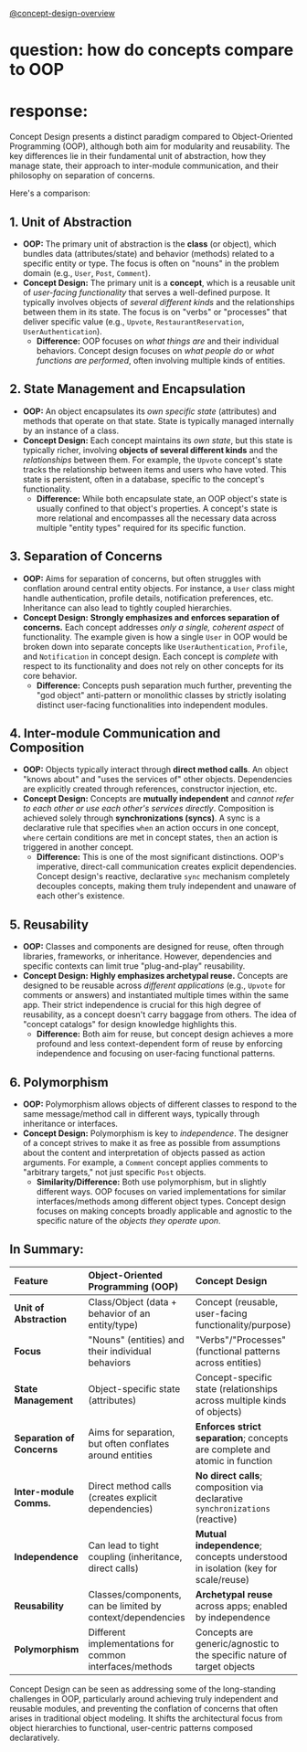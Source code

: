 [@concept-design-overview](../background/concept-design-overview.md)

# question: how do concepts compare to OOP
# response:

Concept Design presents a distinct paradigm compared to Object-Oriented Programming (OOP), although both aim for modularity and reusability. The key differences lie in their fundamental unit of abstraction, how they manage state, their approach to inter-module communication, and their philosophy on separation of concerns.

Here's a comparison:

## 1. Unit of Abstraction

*   **OOP:** The primary unit of abstraction is the **class** (or object), which bundles data (attributes/state) and behavior (methods) related to a specific entity or type. The focus is often on "nouns" in the problem domain (e.g., `User`, `Post`, `Comment`).
*   **Concept Design:** The primary unit is a **concept**, which is a reusable unit of *user-facing functionality* that serves a well-defined purpose. It typically involves objects of *several different kinds* and the relationships between them in its state. The focus is on "verbs" or "processes" that deliver specific value (e.g., `Upvote`, `RestaurantReservation`, `UserAuthentication`).
    *   **Difference:** OOP focuses on *what things are* and their individual behaviors. Concept design focuses on *what people do* or *what functions are performed*, often involving multiple kinds of entities.

## 2. State Management and Encapsulation

*   **OOP:** An object encapsulates its *own specific state* (attributes) and methods that operate on that state. State is typically managed internally by an instance of a class.
*   **Concept Design:** Each concept maintains its *own state*, but this state is typically richer, involving **objects of several different kinds** and the *relationships* between them. For example, the `Upvote` concept's state tracks the relationship between items and users who have voted. This state is persistent, often in a database, specific to the concept's functionality.
    *   **Difference:** While both encapsulate state, an OOP object's state is usually confined to that object's properties. A concept's state is more relational and encompasses all the necessary data across multiple "entity types" required for its specific function.

## 3. Separation of Concerns

*   **OOP:** Aims for separation of concerns, but often struggles with conflation around central entity objects. For instance, a `User` class might handle authentication, profile details, notification preferences, etc. Inheritance can also lead to tightly coupled hierarchies.
*   **Concept Design:** **Strongly emphasizes and enforces separation of concerns.** Each concept addresses *only a single, coherent aspect* of functionality. The example given is how a single `User` in OOP would be broken down into separate concepts like `UserAuthentication`, `Profile`, and `Notification` in concept design. Each concept is *complete* with respect to its functionality and does not rely on other concepts for its core behavior.
    *   **Difference:** Concepts push separation much further, preventing the "god object" anti-pattern or monolithic classes by strictly isolating distinct user-facing functionalities into independent modules.

## 4. Inter-module Communication and Composition

*   **OOP:** Objects typically interact through **direct method calls**. An object "knows about" and "uses the services of" other objects. Dependencies are explicitly created through references, constructor injection, etc.
*   **Concept Design:** Concepts are **mutually independent** and *cannot refer to each other or use each other's services directly*. Composition is achieved solely through **synchronizations (syncs)**. A sync is a declarative rule that specifies `when` an action occurs in one concept, `where` certain conditions are met in concept states, `then` an action is triggered in another concept.
    *   **Difference:** This is one of the most significant distinctions. OOP's imperative, direct-call communication creates explicit dependencies. Concept design's reactive, declarative `sync` mechanism completely decouples concepts, making them truly independent and unaware of each other's existence.

## 5. Reusability

*   **OOP:** Classes and components are designed for reuse, often through libraries, frameworks, or inheritance. However, dependencies and specific contexts can limit true "plug-and-play" reusability.
*   **Concept Design:** **Highly emphasizes archetypal reuse.** Concepts are designed to be reusable across *different applications* (e.g., `Upvote` for comments or answers) and instantiated multiple times within the same app. Their strict independence is crucial for this high degree of reusability, as a concept doesn't carry baggage from others. The idea of "concept catalogs" for design knowledge highlights this.
    *   **Difference:** Both aim for reuse, but concept design achieves a more profound and less context-dependent form of reuse by enforcing independence and focusing on user-facing functional patterns.

## 6. Polymorphism

*   **OOP:** Polymorphism allows objects of different classes to respond to the same message/method call in different ways, typically through inheritance or interfaces.
*   **Concept Design:** Polymorphism is key to *independence*. The designer of a concept strives to make it as free as possible from assumptions about the content and interpretation of objects passed as action arguments. For example, a `Comment` concept applies comments to "arbitrary targets," not just specific `Post` objects.
    *   **Similarity/Difference:** Both use polymorphism, but in slightly different ways. OOP focuses on varied implementations for similar interfaces/methods among different object types. Concept design focuses on making concepts broadly applicable and agnostic to the specific nature of the *objects they operate upon*.

## In Summary:

| Feature                   | Object-Oriented Programming (OOP)                                 | Concept Design                                                                     |
| :------------------------ | :---------------------------------------------------------------- | :--------------------------------------------------------------------------------- |
| **Unit of Abstraction**   | Class/Object (data + behavior of an entity/type)                 | Concept (reusable, user-facing functionality/purpose)                              |
| **Focus**                 | "Nouns" (entities) and their individual behaviors                 | "Verbs"/"Processes" (functional patterns across entities)                          |
| **State Management**      | Object-specific state (attributes)                                | Concept-specific state (relationships across multiple kinds of objects)            |
| **Separation of Concerns**| Aims for separation, but often conflates around entities          | **Enforces strict separation**; concepts are complete and atomic in function       |
| **Inter-module Comms.**   | Direct method calls (creates explicit dependencies)               | **No direct calls**; composition via declarative `synchronizations` (reactive)     |
| **Independence**          | Can lead to tight coupling (inheritance, direct calls)           | **Mutual independence**; concepts understood in isolation (key for scale/reuse)    |
| **Reusability**           | Classes/components, can be limited by context/dependencies        | **Archetypal reuse** across apps; enabled by independence                          |
| **Polymorphism**          | Different implementations for common interfaces/methods           | Concepts are generic/agnostic to the specific nature of target objects             |

Concept Design can be seen as addressing some of the long-standing challenges in OOP, particularly around achieving truly independent and reusable modules, and preventing the conflation of concerns that often arises in traditional object modeling. It shifts the architectural focus from object hierarchies to functional, user-centric patterns composed declaratively.